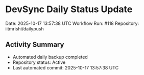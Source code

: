# DevSync Daily Status Update
Date: 2025-10-17 13:57:38 UTC
Workflow Run: #118
Repository: iitmrishi/dailypush

## Activity Summary
- Automated daily backup completed
- Repository status: Active
- Last automated commit: 2025-10-17 13:57:38 UTC
